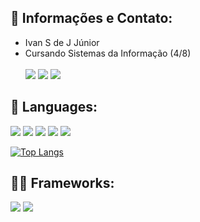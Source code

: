 ## :bust_in_silhouette: Informações e Contato:
* Ivan S de J Júnior
* Cursando Sistemas da Informação (4/8) <br><br>
  <a href = "mailto:ivan.junior2706@gmail.com" target="_blank"><img src="https://img.shields.io/badge/Gmail-D14836?style=for-the-badge&logo=gmail&logoColor=white" target="_blank"></a>
  <a href="https://www.linkedin.com/in/ivansjjunior/" target="_blank"><img src="https://img.shields.io/badge/-LinkedIn-%230077B5?style=for-the-badge&logo=linkedin&logoColor=white" target="_blank"></a>
  <a href="https://api.whatsapp.com/send?phone=5571991085709&text=Vim%20pelo%20git." target="_blank"><img src="https://img.shields.io/badge/WhatsApp-25D366?style=for-the-badge&logo=whatsapp&logoColor=white" target="_blank"></a> 
  
## :crystal_ball: Languages:
<img src="https://img.shields.io/badge/Java-ED8B00?style=for-the-badge&logo=java&logoColor=white" target="_blank"> <img src="https://img.shields.io/badge/Python-FFD43B?style=for-the-badge&logo=python&logoColor=darkgreen" target="_blank"> <img src="https://img.shields.io/badge/HTML5-E34F26?style=for-the-badge&logo=html5&logoColor=white" target="_blank"> <img src="https://img.shields.io/badge/CSS3-1572B6?style=for-the-badge&logo=css3&logoColor=white" target="_blank"> <img src="https://img.shields.io/badge/JavaScript-F7DF1E?style=for-the-badge&logo=javascript&logoColor=black" target="_blank">

[![Top Langs](https://github-readme-stats.vercel.app/api/top-langs/?username=ivansjr&layout=compact&theme=radical)](https://github.com/anuraghazra/github-readme-stats)


## 👩‍💻 Frameworks:
<img src="https://img.shields.io/badge/Spring_Boot-F2F4F9?style=for-the-badge&logo=spring-boot" target="_blank"> <img src="https://img.shields.io/badge/angular-11-F2F4F9?style=for-the-badge&logo=angular-11">

